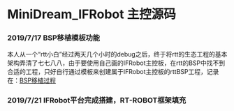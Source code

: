# MiniDream_IFRobot 主控源码
### 2019/7/17 BSP移植模板功能

本人从一个“rtt小白”经过两天几个小时的debug之后，终于将rtt的生态工程的基本架构弄清了七七八八，由于要使用自己画的IFRobot主控板，在rtt的BSP中找不到合适的工程，只好自行通过模板来创建属于IFRobot主控板的rttBSP工程，记录在：[BSP移植过程](../Doc/BSP移植过程.md)

### 2019/7/21 IFRobot平台完成搭建，RT-ROBOT框架填充

